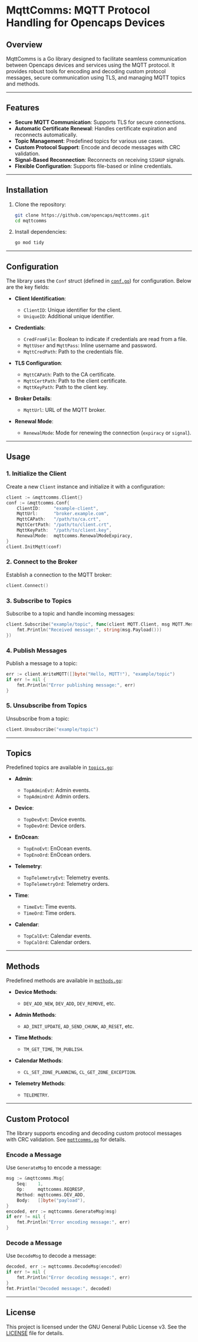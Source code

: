 # MqttComms: MQTT Protocol Handling for Opencaps Devices

## Overview

MqttComms is a Go library designed to facilitate seamless communication between Opencaps devices and services using the MQTT protocol. It provides robust tools for encoding and decoding custom protocol messages, secure communication using TLS, and managing MQTT topics and methods.

---

## Features

- **Secure MQTT Communication**: Supports TLS for secure connections.
- **Automatic Certificate Renewal**: Handles certificate expiration and reconnects automatically.
- **Topic Management**: Predefined topics for various use cases.
- **Custom Protocol Support**: Encode and decode messages with CRC validation.
- **Signal-Based Reconnection**: Reconnects on receiving `SIGHUP` signals.
- **Flexible Configuration**: Supports file-based or inline credentials.

---

## Installation

1. Clone the repository:
   ```bash
   git clone https://github.com/opencaps/mqttcomms.git
   cd mqttcomms
   ```

2. Install dependencies:
   ```bash
   go mod tidy
   ```

---

## Configuration

The library uses the `Conf` struct (defined in [`conf.go`](conf.go)) for configuration. Below are the key fields:

- **Client Identification**:
  - `ClientID`: Unique identifier for the client.
  - `UniqueID`: Additional unique identifier.

- **Credentials**:
  - `CredFromFile`: Boolean to indicate if credentials are read from a file.
  - `MqttUser` and `MqttPass`: Inline username and password.
  - `MqttCredPath`: Path to the credentials file.

- **TLS Configuration**:
  - `MqttCAPath`: Path to the CA certificate.
  - `MqttCertPath`: Path to the client certificate.
  - `MqttKeyPath`: Path to the client key.

- **Broker Details**:
  - `MqttUrl`: URL of the MQTT broker.

- **Renewal Mode**:
  - `RenewalMode`: Mode for renewing the connection (`expiracy` or `signal`).

---

## Usage

### 1. Initialize the Client

Create a new `Client` instance and initialize it with a configuration:

```go
client := &mqttcomms.Client{}
conf := &mqttcomms.Conf{
    ClientID:     "example-client",
    MqttUrl:      "broker.example.com",
    MqttCAPath:   "/path/to/ca.crt",
    MqttCertPath: "/path/to/client.crt",
    MqttKeyPath:  "/path/to/client.key",
    RenewalMode:  mqttcomms.RenewalModeExpiracy,
}
client.InitMqtt(conf)
```

### 2. Connect to the Broker

Establish a connection to the MQTT broker:

```go
client.Connect()
```

### 3. Subscribe to Topics

Subscribe to a topic and handle incoming messages:

```go
client.Subscribe("example/topic", func(client MQTT.Client, msg MQTT.Message) {
    fmt.Println("Received message:", string(msg.Payload()))
})
```

### 4. Publish Messages

Publish a message to a topic:

```go
err := client.WriteMQTT([]byte("Hello, MQTT!"), "example/topic")
if err != nil {
    fmt.Println("Error publishing message:", err)
}
```

### 5. Unsubscribe from Topics

Unsubscribe from a topic:

```go
client.Unsubscribe("example/topic")
```

---

## Topics

Predefined topics are available in [`topics.go`](topics.go):

- **Admin**:
  - `TopAdminEvt`: Admin events.
  - `TopAdminOrd`: Admin orders.

- **Device**:
  - `TopDevEvt`: Device events.
  - `TopDevOrd`: Device orders.

- **EnOcean**:
  - `TopEnoEvt`: EnOcean events.
  - `TopEnoOrd`: EnOcean orders.

- **Telemetry**:
  - `TopTelemetryEvt`: Telemetry events.
  - `TopTelemetryOrd`: Telemetry orders.

- **Time**:
  - `TimeEvt`: Time events.
  - `TimeOrd`: Time orders.

- **Calendar**:
  - `TopCalEvt`: Calendar events.
  - `TopCalOrd`: Calendar orders.

---

## Methods

Predefined methods are available in [`methods.go`](methods.go):

- **Device Methods**:
  - `DEV_ADD_NEW`, `DEV_ADD`, `DEV_REMOVE`, etc.

- **Admin Methods**:
  - `AD_INIT_UPDATE`, `AD_SEND_CHUNK`, `AD_RESET`, etc.

- **Time Methods**:
  - `TM_GET_TIME`, `TM_PUBLISH`.

- **Calendar Methods**:
  - `CL_SET_ZONE_PLANNING`, `CL_GET_ZONE_EXCEPTION`.

- **Telemetry Methods**:
  - `TELEMETRY`.

---

## Custom Protocol

The library supports encoding and decoding custom protocol messages with CRC validation. See [`mqttcomms.go`](mqttcomms.go) for details.

### Encode a Message

Use `GenerateMsg` to encode a message:

```go
msg := &mqttcomms.Msg{
    Seq:    1,
    Op:     mqttcomms.REQRESP,
    Method: mqttcomms.DEV_ADD,
    Body:   []byte("payload"),
}
encoded, err := mqttcomms.GenerateMsg(msg)
if err != nil {
    fmt.Println("Error encoding message:", err)
}
```

### Decode a Message

Use `DecodeMsg` to decode a message:

```go
decoded, err := mqttcomms.DecodeMsg(encoded)
if err != nil {
    fmt.Println("Error decoding message:", err)
}
fmt.Println("Decoded message:", decoded)
```

---

## License

This project is licensed under the GNU General Public License v3. See the [LICENSE](LICENSE) file for details.
